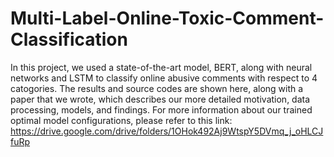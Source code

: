 # Multi-Label-Online-Toxic-Comment-Classification

In this project, we used a state-of-the-art model, BERT, along with neural networks and LSTM to classify online abusive comments with respect to 4 catogories. The results and source codes are shown here, along with a paper that we wrote, which describes our more detailed motivation, data processing, models, and findings. For more information about our trained optimal model configurations, please refer to this link: https://drive.google.com/drive/folders/1OHok492Aj9WtspY5DVmq_j_oHLCJfuRp
